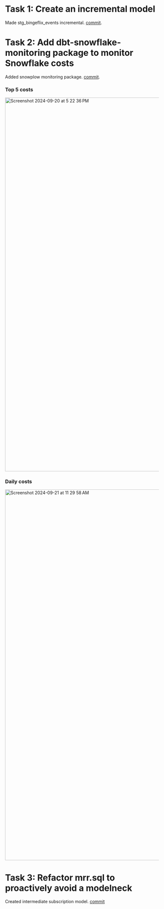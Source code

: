 # Task 1: Create an incremental model
Made stg_bingeflix_events incremental. [commit](https://github.com/MSDarshan91/course_advanced_dbt/commit/7d681ae98ff21e92083a6f825ee67907b1c1e955).

# Task 2: Add dbt-snowflake-monitoring package to monitor Snowflake costs
Added snowplow monitoring package. [commit](https://github.com/MSDarshan91/course_advanced_dbt/commit/eaf2f689e9c509d784d36bebf69a116daa1f1cb0).

### Top 5 costs 
<img width="1220" alt="Screenshot 2024-09-20 at 5 22 36 PM" src="https://github.com/user-attachments/assets/5736dc50-235d-4706-aa58-889092b8edd9">

### Daily costs
<img width="1210" alt="Screenshot 2024-09-21 at 11 29 58 AM" src="https://github.com/user-attachments/assets/5ab213ce-9447-479f-b346-99a38457ac74">

# Task 3: Refactor mrr.sql to proactively avoid a modelneck
Created intermediate subscription model. [commit](https://github.com/MSDarshan91/course_advanced_dbt/commit/f96b4e824b9caba96febc8de2b0812351524a751)
